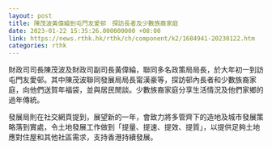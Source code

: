 ```yaml
---
layout: post
title: 陳茂波黃偉綸到屯門友愛邨　探訪長者及少數族裔家庭
date: 2023-01-22 15:35:26.000000000 +08:00
link: https://news.rthk.hk/rthk/ch/component/k2/1684941-20230122.htm
categories: rthk
---
```


財政司司長陳茂波及財政司副司長黃偉綸，聯同多名政策局局長，於大年初一到訪屯門友愛邨。其中陳茂波聯同發展局局長甯漢豪等，探訪邨內長者和少數族裔家庭，向他們送賀年福袋，並與居民閒談。少數族裔家庭分享生活情況及他們家鄉的過年傳統。

發展局則在社交網頁提到，展望新的一年，會致力將多管齊下的造地及城市發展策略落到實處，令土地發展工作做到「提量、提速、提效、提質」，以提供足夠土地應對住屋和其他社區需求，支持香港持續發展。
